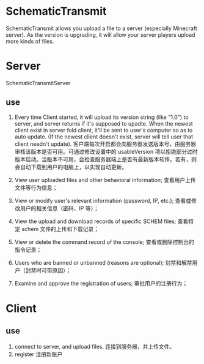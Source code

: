 # SchematicTransmit
SchematicTransmit allows you upload a file to a server (especially Minecraft server). As the version is upgrading, it will allow your server players upload more kinds of files.

# Server
SchematicTransmitServer

## use
1. Every time Client started, it will upload its version string (like "1.0") to server, and server returns if it's supposed to upadte.
When the newest client exist in server fold client\, it'll be sent to user's computer so as to auto update. 
(If the newest client doesn't exist, server will tell user that client needn't update).
客户端每次开启都会向服务器发送版本号，由服务器审核该版本是否可用。可通过修改设置中的 usableVersion 项以拒绝部分过时版本启动。当版本不可用，会检查服务器端上是否有最新版本软件。若有，则会自动下载到用户的电脑上，以实现自动更新。

2. View user uploaded files and other behavioral information;
查看用户上传文件等行为信息；

3. View or modify user's relevant information (password, IP, etc.);
查看或修改用户的相关信息（密码、IP 等）；

4. View the upload and download records of specific SCHEM files;
查看特定 schem 文件的上传和下载记录；

5. View or delete the command record of the console;
查看或删除控制台的指令记录；

6. Users who are banned or unbanned (reasons are optional);
封禁和解禁用户（封禁时可带原因）；

7. Examine and approve the registration of users;
审批用户的注册行为；

# Client
## use
1. connect to server, and upload files.
连接到服务器，并上传文件。
2. register
注册新账户
